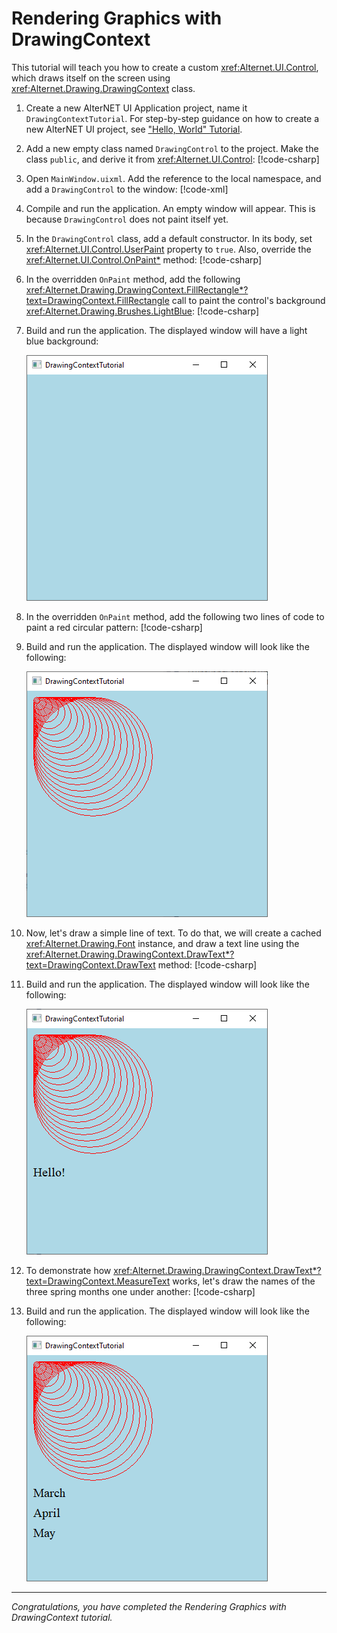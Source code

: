 # Rendering Graphics with DrawingContext

This tutorial will teach you how to create a custom <xref:Alternet.UI.Control>, which draws itself on the screen using <xref:Alternet.Drawing.DrawingContext> class.

1. Create a new AlterNET UI Application project, name it `DrawingContextTutorial`. For step-by-step guidance on how to create a new AlterNET UI project,
    see ["Hello, World" Tutorial](../hello-world/hello-world.md).
1. Add a new empty class named `DrawingControl` to the project. Make the class `public`, and derive it from <xref:Alternet.UI.Control>:
   [!code-csharp[](examples/DrawingContextTutorial/DrawingControl-Step1.cs?highlight=1,5)]
1. Open `MainWindow.uixml`. Add the reference to the local namespace, and add a `DrawingControl` to the window:
   [!code-xml[](examples/DrawingContextTutorial/MainWindow.uixml?highlight=5,6)]
1. Compile and run the application. An empty window will appear. This is because `DrawingControl` does not paint itself yet.
1. In the `DrawingControl` class, add a default constructor. In its body, set <xref:Alternet.UI.Control.UserPaint> property to `true`. Also,
   override the <xref:Alternet.UI.Control.OnPaint*> method:
   [!code-csharp[](examples/DrawingContextTutorial/DrawingControl-Step2.cs?highlight=10,13-15)]
1. In the overridden `OnPaint` method, add the following
   <xref:Alternet.Drawing.DrawingContext.FillRectangle*?text=DrawingContext.FillRectangle> call to
   paint the control's background <xref:Alternet.Drawing.Brushes.LightBlue>:
   [!code-csharp[](examples/DrawingContextTutorial/DrawingControl-Step3.cs?highlight=15)]
1. Build and run the application. The displayed window will have a light blue background:

   ![Window with Light Blue Background](images/light-blue-background.png)
1. In the overridden `OnPaint` method, add the following two lines of code to paint a red circular pattern:
   [!code-csharp[](examples/DrawingContextTutorial/DrawingControl-Step4.cs?highlight=17-18)]
1. Build and run the application. The displayed window will look like the following:

   ![Window with Red Circular Pattern](images/circular-pattern.png)
1. Now, let's draw a simple line of text. To do that, we will create a cached <xref:Alternet.Drawing.Font> instance, and
   draw a text line using the <xref:Alternet.Drawing.DrawingContext.DrawText*?text=DrawingContext.DrawText> method:
   [!code-csharp[](examples/DrawingContextTutorial/DrawingControl-Step5.cs?highlight=13,22)]
1. Build and run the application. The displayed window will look like the following:

   ![Window with Simple Text](images/simple-text.png)

1. To demonstrate how <xref:Alternet.Drawing.DrawingContext.DrawText*?text=DrawingContext.MeasureText> works, let's draw
   the names of the three spring months one under another:
   [!code-csharp[](examples/DrawingContextTutorial/DrawingControl-Step6.cs?highlight=22-29)]
1. Build and run the application. The displayed window will look like the following:

   ![Window with Simple Text](images/months-display.png)

---
*Congratulations, you have completed the Rendering Graphics with DrawingContext tutorial.*